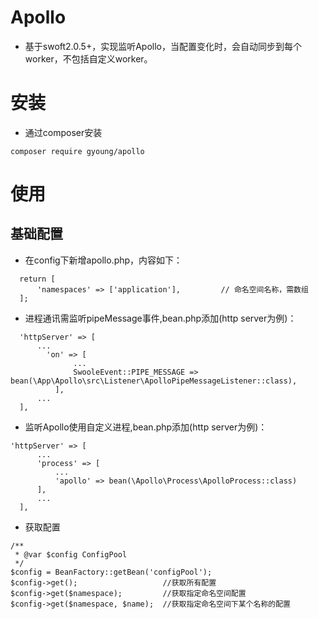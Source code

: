 # Apollo
- 基于swoft2.0.5+，实现监听Apollo，当配置变化时，会自动同步到每个worker，不包括自定义worker。

# 安装
- 通过composer安装
```
composer require gyoung/apollo
```
# 使用
## 基础配置
- 在config下新增apollo.php，内容如下：
```
  return [
      'namespaces' => ['application'],         // 命名空间名称，需数组
  ];
```

- 进程通讯需监听pipeMessage事件,bean.php添加(http server为例)：
```
  'httpServer' => [
      ...
        'on' => [
              ...
              SwooleEvent::PIPE_MESSAGE => bean(\App\Apollo\src\Listener\ApolloPipeMessageListener::class),
          ],
      ...
  ],
```

- 监听Apollo使用自定义进程,bean.php添加(http server为例)：
```
'httpServer' => [
      ...
      'process' => [
          ...
          'apollo' => bean(\Apollo\Process\ApolloProcess::class)
      ],
      ...
  ],
```

- 获取配置
```
/**
 * @var $config ConfigPool
 */
$config = BeanFactory::getBean('configPool');
$config->get();                   //获取所有配置
$config->get($namespace);         //获取指定命名空间配置
$config->get($namespace, $name);  //获取指定命名空间下某个名称的配置
```
